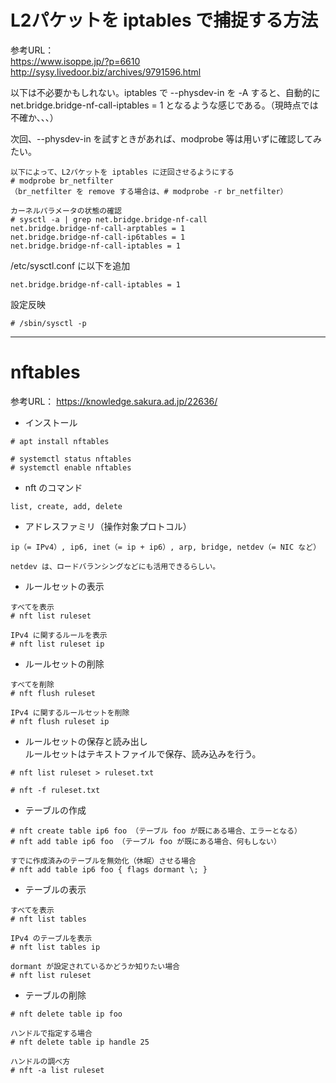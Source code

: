 # L2パケットを iptables で捕捉する方法

参考URL：  
https://www.isoppe.jp/?p=6610  
http://sysy.livedoor.biz/archives/9791596.html

以下は不必要かもしれない。iptables で --physdev-in を -A すると、自動的に net.bridge.bridge-nf-call-iptables = 1 となるような感じである。（現時点では不確か、、、）

次回、--physdev-in を試すときがあれば、modprobe 等は用いずに確認してみたい。

```
以下によって、L2パケットを iptables に迂回させるようにする
# modprobe br_netfilter
（br_netfilter を remove する場合は、# modprobe -r br_netfilter）

カーネルパラメータの状態の確認
# sysctl -a | grep net.bridge.bridge-nf-call
net.bridge.bridge-nf-call-arptables = 1
net.bridge.bridge-nf-call-ip6tables = 1
net.bridge.bridge-nf-call-iptables = 1
```

/etc/sysctl.conf に以下を追加
```
net.bridge.bridge-nf-call-iptables = 1
```

設定反映
```
# /sbin/sysctl -p
```

---
# nftables
参考URL： https://knowledge.sakura.ad.jp/22636/

* インストール
```
# apt install nftables

# systemctl status nftables
# systemctl enable nftables
```

* nft のコマンド
```
list, create, add, delete
```

* アドレスファミリ（操作対象プロトコル）
```
ip（= IPv4）, ip6, inet（= ip + ip6）, arp, bridge, netdev（= NIC など）

netdev は、ロードバランシングなどにも活用できるらしい。
```

* ルールセットの表示
```
すべてを表示
# nft list ruleset

IPv4 に関するルールを表示
# nft list ruleset ip
```

* ルールセットの削除
```
すべてを削除
# nft flush ruleset

IPv4 に関するルールセットを削除
# nft flush ruleset ip
```

* ルールセットの保存と読み出し  
ルールセットはテキストファイルで保存、読み込みを行う。
```
# nft list ruleset > ruleset.txt

# nft -f ruleset.txt
```

* テーブルの作成
```
# nft create table ip6 foo （テーブル foo が既にある場合、エラーとなる）
# nft add table ip6 foo （テーブル foo が既にある場合、何もしない）

すでに作成済みのテーブルを無効化（休眠）させる場合
# nft add table ip6 foo { flags dormant \; }
```

* テーブルの表示
```
すべてを表示
# nft list tables

IPv4 のテーブルを表示
# nft list tables ip

dormant が設定されているかどうか知りたい場合
# nft list ruleset
```

* テーブルの削除
```
# nft delete table ip foo

ハンドルで指定する場合
# nft delete table ip handle 25

ハンドルの調べ方
# nft -a list ruleset
```

